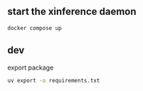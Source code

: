 ## start the xinference daemon

```sh
docker compose up
```

## dev

export package

```sh
uv export -o requirements.txt
```
